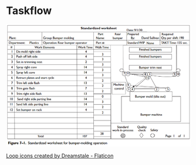 # Taskflow

![standadized-work](standardized-work.png)

[Loop icons created by Dreamstale - Flaticon](https://www.flaticon.com/free-icons/loop)
